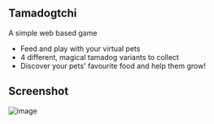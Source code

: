 ## Tamadogtchi
A simple web based game
- Feed and play with your virtual pets
- 4 different, magical tamadog variants to collect
- Discover your pets' favourite food and help them grow!
## Screenshot
![image](https://github.com/user-attachments/assets/8e191ecd-e682-4156-abda-ee16a1273b30)
